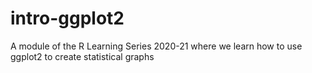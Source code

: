 # intro-ggplot2
A module of the R Learning Series 2020-21 where we learn how to use ggplot2 to create statistical graphs
